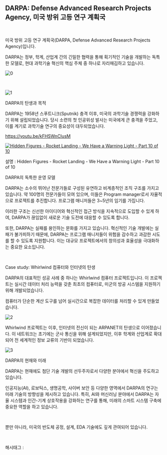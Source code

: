 ## DARPA: Defense Advanced Research Projects Agency, 미국 방위 고등 연구 계획국

​

미국 방위 고등 연구 계획국(DARPA, Defense Advanced Research Projects Agency)입니다.

DARPA는 정부, 학계, 산업계 간의 긴밀한 협력을 통해 획기적인 기술을 개발하는 독특한 모델로, 현대 과학기술 혁신의 핵심 주체 중 하나로 자리매김하고 있습니다.

![0](/asset/img/223703179248/0.png)

​

![1](/asset/img/223703179248/1.png)

DARPA의 탄생과 목적

DARPA는 1958년 스푸트니크(Sputnik) 충격 이후, 미국의 과학기술 경쟁력을 강화하기 위해 설립되었습니다. 당시 소련의 첫 인공위성 발사는 미국에게 큰 충격을 주었고, 이를 계기로 과학기술 연구의 중요성이 대두되었습니다.

https://youtu.be/kFHSWnCIusM

[![Hidden Figures - Rocket Landing - We Have a Warning Light -  Part 10 of 10](https://i.ytimg.com/vi/kFHSWnCIusM/hqdefault.jpg)](https://youtu.be/kFHSWnCIusM)

설명 : Hidden Figures - Rocket Landing - We Have a Warning Light - Part 10 of 10

DARPA의 독특한 운영 모델

DARPA는 소수의 뛰어난 전문가들로 구성된 유연하고 비계층적인 조직 구조를 가지고 있습니다. 약 100명의 전문가들이 모여 있으며, 이들은 Program manager로서 자율적으로 프로젝트를 추진합니다. 프로그램 매니저들은 3~5년의 임기를 가집니다.

이러한 구조는 신선한 아이디어와 혁신적인 접근 방식을 지속적으로 도입할 수 있게 하여, DARPA가 끊임없이 새로운 기술 도전에 대응할 수 있도록 합니다.

또한, DARPA는 실패를 용인하는 문화를 가지고 있습니다. 혁신적인 기술 개발에는 실패가 불가피하기 때문에, DARPA는 프로그램 매니저들이 위험을 감수하고 과감한 시도를 할 수 있도록 지원합니다. 이는 대규모 프로젝트에서의 창의성과 효율성을 극대화하는 중요한 요소입니다.

​

Case study: Whirlwind 컴퓨터와 인터넷의 탄생

DARPA의 대표적인 성공 사례 중 하나는 Whirlwind 컴퓨터 프로젝트입니다. 이 프로젝트는 실시간 데이터 처리 능력을 갖춘 최초의 컴퓨터로, 미군의 방공 시스템을 지원하기 위해 개발되었습니다.

컴퓨터가 단순한 계산 도구를 넘어 실시간으로 복잡한 데이터를 처리할 수 있게 만들었습니다.

![2](/asset/img/223703179248/2.png)

Whirlwind 프로젝트는 이후, 인터넷의 전신이 되는 ARPANET의 탄생으로 이어졌습니다. 이 네트워크는 초기에는 군사 통신을 위해 설계되었지만, 이후 학계와 산업계로 확대되어 전 세계적인 정보 교류의 기반이 되었습니다.

![3](/asset/img/223703179248/3.png)

DARPA의 현재와 미래

DARPA는 현재에도 첨단 기술 개발의 선두주자로서 다양한 분야에서 혁신을 주도하고 있습니다.

인공지능(AI), 로보틱스, 생명공학, 사이버 보안 등 다양한 영역에서 DARPA의 연구는 미래 기술의 방향성을 제시하고 있습니다. 특히, AI와 머신러닝 분야에서 DARPA는 자율 시스템과 인간-기계 상호작용을 강화하는 연구를 통해, 미래의 스마트 시스템 구축에 중요한 역할을 하고 있습니다.

​

뿐만 아니라, 미국의 반도체 공정, 설계, EDA 기술에도 깊게 관여되어 있습니다.

​

 해시태그 : 